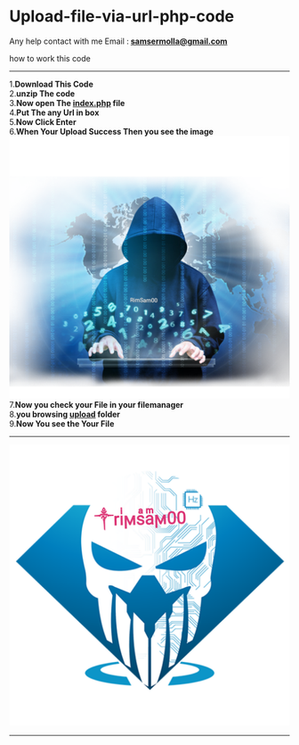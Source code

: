 # Upload-file-via-url-php-code
Any help contact with me 
Email :<b> samsermolla@gmail.com </b>


how to work this code <hr />
1.<b>Download This Code</b> <br />
2.<b>unzip The code</b><br />
3.<b>Now open The <u>index.php</u> file </b><br />
4.<b>Put The any Url in box</b><br />
5.<b>Now Click Enter</b><br />
6.<b>When Your Upload Success Then you see the image <img src="file/rimsam.png" /></b><br />
7.<b>Now you check your File in your filemanager </b><br />
8.<b>you browsing <u>upload</u> folder </b><br />
9.<b>Now You see the Your File</b><br />
<hr clo="2" style="color:#aaffff" />
<img src="file/rimsam00.png" />
<hr clo="2" style="color:#aaffff" />
